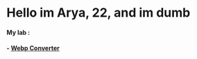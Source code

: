 # Hello im Arya, 22, and im dumb

#### My lab :
#### - [Webp Converter](https://github.com/pandao/editor.md "Heading link")
